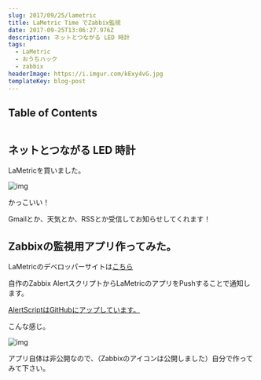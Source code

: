 ```yaml
---
slug: 2017/09/25/lametric
title: LaMetric Time でZabbix監視
date: 2017-09-25T13:06:27.976Z
description: ネットとつながる LED 時計
tags:
  - LaMetric
  - おうちハック
  - zabbix
headerImage: https://i.imgur.com/kExy4vG.jpg
templateKey: blog-post
---
```

## Table of Contents

```toc

```

## ネットとつながる LED 時計

LaMetricを買いました。

![img](https://i.imgur.com/kExy4vG.jpg)

かっこいい！

Gmailとか、天気とか、RSSとか受信してお知らせしてくれます！


## Zabbixの監視用アプリ作ってみた。

LaMetricのデベロッパーサイトは[こちら](https://developer.lametric.com/)

自作のZabbix AlertスクリプトからLaMetricのアプリをPushすることで通知します。

[AlertScriptはGitHubにアップしています。](https://github.com/tubone24/lametric_zab)

こんな感じ。

![img](https://i.imgur.com/e4yqppL.jpg)


アプリ自体は非公開なので、（Zabbixのアイコンは公開しました）自分で作ってみて下さい。
